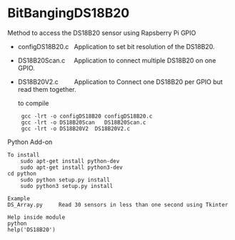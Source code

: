 BitBangingDS18B20
=================

Method to access the DS18B20 sensor using Rapsberry Pi GPIO

 - configDS18B20.c &nbsp;&nbsp;Application to set bit resolution  of the DS18B20.
 - DS18B20Scan.c &nbsp;&nbsp;&nbsp;&nbsp;Application to connect multiple DS18B20 on one GPIO.
 - DS18B20V2.c &nbsp;&nbsp;&nbsp;&nbsp;&nbsp;&nbsp;&nbsp;&nbsp;Application to Connect one DS18B20 per GPIO but read them together.

    to compile
    
        gcc -lrt -o configDS18B20 configDS18B20.c
        gcc -lrt -o DS18B20Scan   DS18B20Scan.c
        gcc -lrt -o DS18B20V2  DS18B20V2.c

Python Add-on

    To install
        sudo apt-get install python-dev
        sudo apt-get install python3-dev
	cd python
        sudo python setup.py install
        sudo python3 setup.py install

    Example
	DS_Array.py     Read 30 sensors in less than one second using Tkinter

    Help inside module
	python
	help('DS18B20')

